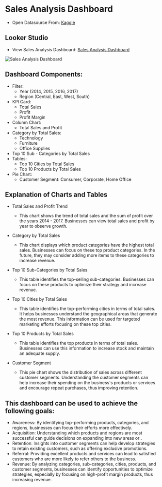 # Sales Analysis Dashboard
- Open Datasource From: [Kaggle](https://www.kaggle.com/datasets/abiodunonadeji/united-state-superstore-sales)

## Looker Studio
- View Sales Analysis Dashboard: [Sales Analysis Dashboard](https://lookerstudio.google.com/reporting/601ab617-c549-4f38-9f3a-e5847482ddde)

![Sales Analysis Dashboard](https://img2.pic.in.th/pic/Sales-Analysis-Dashboard.png)

## Dashboard Components:
- Filter:
  - Year (2014, 2015, 2016, 2017)
  - Region (Central, East, West, South)
- KPI Card:
  - Total Sales
  - Profit
  - Profit Margin
- Column Chart:
  - Total Sales and Profit
- Category by Total Sales:
  - Technology 
  - Furniture 
  - Office Supplies 
- Top 10 Sub - Categories by Total Sales
- Tables:
  - Top 10 Cities by Total Sales
  - Top 10 Products by Total Sales
- Pie Chart:
  - Customer Segment: Consumer, Corporate, Home Office

## Explanation of Charts and Tables
- Total Sales and Profit Trend
  - This chart shows the trend of total sales and the sum of profit over the years 2014 - 2017. Businesses can view total sales and profit by year to observe growth.
  
- Category by Total Sales
  - This chart displays which product categories have the highest total sales. Businesses can focus on these top product categories. In the future, they may consider adding more items to these categories to increase revenue.
  
- Top 10 Sub-Categories by Total Sales
  - This table identifies the top-selling sub-categories. Businesses can focus on these products to optimize their strategy and increase revenue.
    
- Top 10 Cities by Total Sales
  - This table identifies the top-performing cities in terms of total sales. It helps businesses understand the geographical areas that generate the most revenue. This information can be used for targeted marketing efforts focusing on these top cities.
  
- Top 10 Products by Total Sales
  - This table identifies the top products in terms of total sales. Businesses can use this information to increase stock and maintain an adequate supply.
    
- Customer Segment
  - This pie chart shows the distribution of sales across different customer segments. Understanding the customer segments can help increase their spending on the business's products or services and encourage repeat purchases, thus improving retention.

 ## This dashboard can be used to achieve the following goals:
- Awareness: By identifying top-performing products, categories, and regions, businesses can focus their efforts more effectively.
- Acquisition: Understanding which products and regions are most successful can guide decisions on expanding into new areas or .
- Retention: Insights into customer segments can help develop strategies to retain existing customers, such as offering exclusive promotions.
- Referral: Providing excellent products and services can lead to satisfied customers who are more likely to refer others to the business.
- Revenue: By analyzing categories, sub-categories, cities, products, and customer segments, businesses can identify opportunities to optimize strategies, especially by focusing on high-profit margin products, thus increasing revenue.
  
